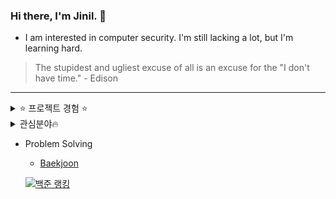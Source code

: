 ### Hi there, I'm Jinil. 👋       
     
* I am interested in computer security. I'm still lacking a lot, but I'm learning hard.   

> The stupidest and ugliest excuse of all is an excuse for the "I don't have time." - Edison
-----------------    

<details>
<summary> ⭐ 프로젝트 경험 ⭐ </summary><br/>
     <ul> 
          <li>Arp Spoofing (Network hacking) (2019-1)</li>
          <li>HGU SHOP Application (2019-2)</li>
          <li>Connect6 (2020-1)</li>
          <li>C++ Education Video Contest</li>
          <li>Lecture Assessment Website</li>
          <li>Pentest WebSite (Website hacking) (2020-2)</li>
          <li>Place of Meeting Application (2021-1)</li>
          <li>Side Project
               <ul>
                    <li>Java syntax Highlighter</li>
                    <li>Assembly Interpreter</li>
                    <li>TAR - file archiving program</li>
                    <li>Image Editor</li>
                    <li>Grapic Editor</li>
                    <li>Calculator</li>
                    <li>etc...</li>
               </ul>
          </li>
     </ul> 
</details>

<details> 
     <summary> 관심분야🔥 </summary><br/> 
     <ul>
          <li>Language
               <ul>
                    <li>C/C++/Assembly</li>
                    <li>Java</li>
                    <li>Python</li>
                    <li>Web (Javascript, PHP, JSP)</li>
                    <li>Mobile Application (Dart)</li>
               </ul>
          </li>
          <li>Security
               <ul>
                    <li>Web</li>
                    <li>Crypto</li>
                    <li>System</li>
                    <li>Network</li>
               </ul>
          </li>
     </ul>
</details>
   
- Problem Solving    
  - [Baekjoon](https://www.acmicpc.net/user/hello_world1)       
       
  [![백준 랭킹](http://mazassumnida.wtf/api/v2/generate_badge?boj=hello_world1)](https://www.acmicpc.net/user/hello_world1)   

<!--
**jiniljeil/jiniljeil** is a ✨ _special_ ✨ repository because its `README.md` (this file) appears on your GitHub profile.

Here are some ideas to get you started:

- 🔭 I’m currently working on ...
- 🌱 I’m currently learning ...
- 👯 I’m looking to collaborate on ...
- 🤔 I’m looking for help with ...
- 💬 Ask me about ...
- 📫 How to reach me: ...
- 😄 Pronouns: ...
- ⚡ Fun fact: ...
-->
